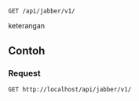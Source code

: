# 
```http
GET /api/jabber/v1/
```
keterangan
## Contoh
### Request
```http
GET http://localhost/api/jabber/v1/


```
